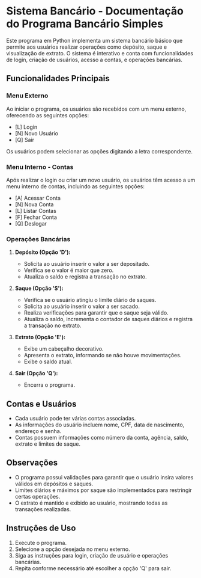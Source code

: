 # Sistema Bancário - Documentação do Programa Bancário Simples

Este programa em Python implementa um sistema bancário básico que permite aos usuários realizar operações como depósito, saque e visualização de extrato. O sistema é interativo e conta com funcionalidades de login, criação de usuários, acesso a contas, e operações bancárias.

## Funcionalidades Principais

### Menu Externo

Ao iniciar o programa, os usuários são recebidos com um menu externo, oferecendo as seguintes opções:

- [L] Login
- [N] Novo Usuário
- [Q] Sair

Os usuários podem selecionar as opções digitando a letra correspondente.

### Menu Interno - Contas

Após realizar o login ou criar um novo usuário, os usuários têm acesso a um menu interno de contas, incluindo as seguintes opções:

- [A] Acessar Conta
- [N] Nova Conta
- [L] Listar Contas
- [F] Fechar Conta
- [Q] Deslogar

### Operações Bancárias

1. **Depósito (Opção 'D'):**
   - Solicita ao usuário inserir o valor a ser depositado.
   - Verifica se o valor é maior que zero.
   - Atualiza o saldo e registra a transação no extrato.

2. **Saque (Opção 'S'):**
   - Verifica se o usuário atingiu o limite diário de saques.
   - Solicita ao usuário inserir o valor a ser sacado.
   - Realiza verificações para garantir que o saque seja válido.
   - Atualiza o saldo, incrementa o contador de saques diários e registra a transação no extrato.

3. **Extrato (Opção 'E'):**
   - Exibe um cabeçalho decorativo.
   - Apresenta o extrato, informando se não houve movimentações.
   - Exibe o saldo atual.

4. **Sair (Opção 'Q'):**
   - Encerra o programa.

## Contas e Usuários

- Cada usuário pode ter várias contas associadas.
- As informações do usuário incluem nome, CPF, data de nascimento, endereço e senha.
- Contas possuem informações como número da conta, agência, saldo, extrato e limites de saque.

## Observações

- O programa possui validações para garantir que o usuário insira valores válidos em depósitos e saques.
- Limites diários e máximos por saque são implementados para restringir certas operações.
- O extrato é mantido e exibido ao usuário, mostrando todas as transações realizadas.

## Instruções de Uso

1. Execute o programa.
2. Selecione a opção desejada no menu externo.
3. Siga as instruções para login, criação de usuário e operações bancárias.
4. Repita conforme necessário até escolher a opção 'Q' para sair.

